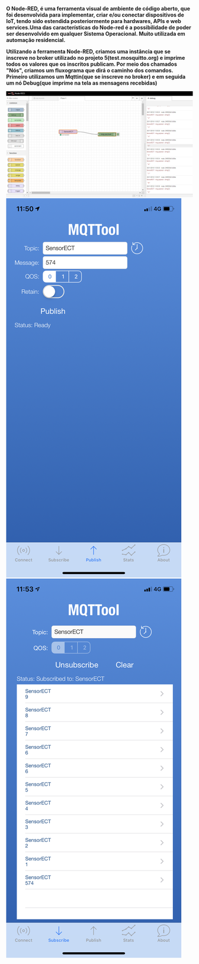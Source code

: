 **O Node-RED, é uma ferramenta visual de ambiente de código aberto, que foi desenvolvida para implementar, criar e/ou conectar dispositivos de IoT, tendo sido estendida posteriormente para hardwares, APIs e web services.Uma das características do Node-red é a possibilidade de poder ser desenvolvido em qualquer Sistema Operacional. Muito utilizada em automação residencial.**

**Utilizando a ferramenta Node-RED, criamos uma instância que se inscreve no broker utilizado no projeto 5(test.mosquitto.org) e imprime todos os valores que os inscritos publicam. Por meio dos chamados "Nós", criamos um fluxograma que dirá o caminho dos comandos.
Primeiro utilizamos um Mqttin(que se inscreve no broker) e em seguida um nó Debug(que imprime na tela as mensagens recebidas)**

![Alt Text](https://github.com/AquilesBurlamaqui/InternetDasCoisas/blob/master/projeto6/turma%202019.2/Pedro/nodered.png)
![Alt Text](https://github.com/AquilesBurlamaqui/InternetDasCoisas/blob/master/projeto6/turma%202019.2/Pedro/IMG_1865.PNG)
![Alt Text](https://github.com/AquilesBurlamaqui/InternetDasCoisas/blob/master/projeto6/turma%202019.2/Pedro/IMG_1866.PNG)
